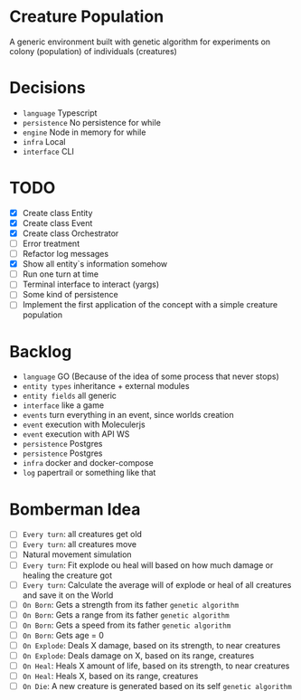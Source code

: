# Creature Population

A generic environment built with genetic algorithm for experiments on colony (population) of individuals (creatures)

# **Decisions**

- `language` Typescript
- `persistence` No persistence for while
- `engine` Node in memory for while
- `infra` Local
- `interface` CLI

# **TODO**

- [x] Create class Entity
- [x] Create class Event
- [x] Create class Orchestrator
- [ ] Error treatment
- [ ] Refactor log messages
- [x] Show all entity`s information somehow
- [ ] Run one turn at time
- [ ] Terminal interface to interact (yargs)
- [ ] Some kind of persistence
- [ ] Implement the first application of the concept with a simple creature population

# **Backlog**

- `language` GO (Because of the idea of some process that never stops)
- `entity types` inheritance + external modules
- `entity fields` all generic
- `interface` like a game
- `events` turn everything in an event, since worlds creation
- `event` execution with Moleculerjs
- `event` execution with API WS
- `persistence` Postgres
- `persistence` Postgres
- `infra` docker and docker-compose
- `log` papertrail or something like that

# Bomberman Idea

- [ ] `Every turn`: all creatures get old
- [ ] `Every turn`: all creatures move
- [ ] Natural movement simulation
- [ ] `Every turn`: Fit explode ou heal will based on how much damage or healing the creature got
- [ ] `Every turn`: Calculate the average will of explode or heal of all creatures and save it on the World
- [ ] `On Born`: Gets a strength from its father `genetic algorithm`
- [ ] `On Born`: Gets a range from its father `genetic algorithm`
- [ ] `On Born`: Gets a speed from its father `genetic algorithm`
- [ ] `On Born`: Gets age = 0
- [ ] `On Explode`: Deals X damage, based on its strength, to near creatures
- [ ] `On Explode`: Deals damage on X, based on its range, creatures
- [ ] `On Heal`: Heals X amount of life, based on its strength, to near creatures
- [ ] `On Heal`: Heals X, based on its range, creatures
- [ ] `On Die`: A new creature is generated based on its self `genetic algorithm`
